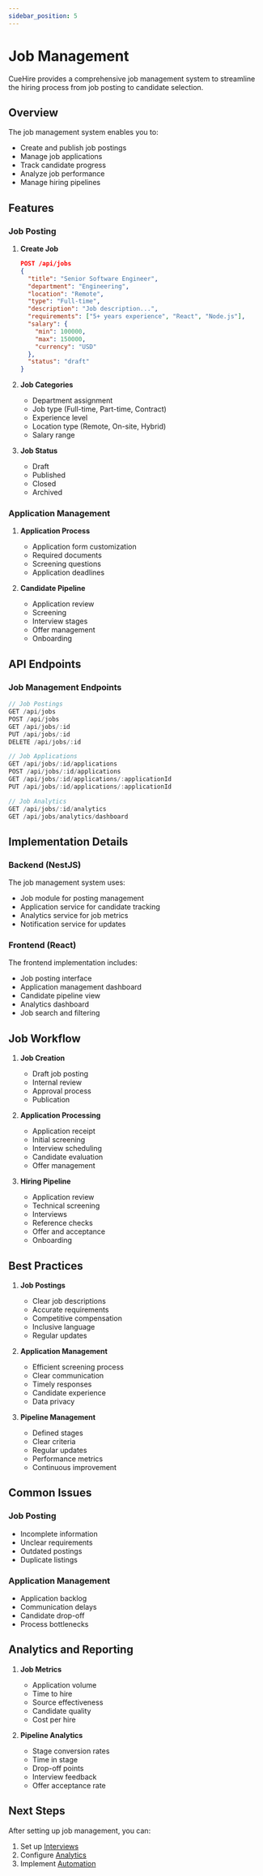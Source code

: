 ```yaml
---
sidebar_position: 5
---
```


# Job Management

CueHire provides a comprehensive job management system to streamline the hiring process from job posting to candidate selection.

## Overview

The job management system enables you to:
- Create and publish job postings
- Manage job applications
- Track candidate progress
- Analyze job performance
- Manage hiring pipelines

## Features

### Job Posting

1. **Create Job**
   ```json
   POST /api/jobs
   {
     "title": "Senior Software Engineer",
     "department": "Engineering",
     "location": "Remote",
     "type": "Full-time",
     "description": "Job description...",
     "requirements": ["5+ years experience", "React", "Node.js"],
     "salary": {
       "min": 100000,
       "max": 150000,
       "currency": "USD"
     },
     "status": "draft"
   }
   ```

2. **Job Categories**
   - Department assignment
   - Job type (Full-time, Part-time, Contract)
   - Experience level
   - Location type (Remote, On-site, Hybrid)
   - Salary range

3. **Job Status**
   - Draft
   - Published
   - Closed
   - Archived

### Application Management

1. **Application Process**
   - Application form customization
   - Required documents
   - Screening questions
   - Application deadlines

2. **Candidate Pipeline**
   - Application review
   - Screening
   - Interview stages
   - Offer management
   - Onboarding

## API Endpoints

### Job Management Endpoints

```typescript
// Job Postings
GET /api/jobs
POST /api/jobs
GET /api/jobs/:id
PUT /api/jobs/:id
DELETE /api/jobs/:id

// Job Applications
GET /api/jobs/:id/applications
POST /api/jobs/:id/applications
GET /api/jobs/:id/applications/:applicationId
PUT /api/jobs/:id/applications/:applicationId

// Job Analytics
GET /api/jobs/:id/analytics
GET /api/jobs/analytics/dashboard
```

## Implementation Details

### Backend (NestJS)

The job management system uses:
- Job module for posting management
- Application service for candidate tracking
- Analytics service for job metrics
- Notification service for updates

### Frontend (React)

The frontend implementation includes:
- Job posting interface
- Application management dashboard
- Candidate pipeline view
- Analytics dashboard
- Job search and filtering

## Job Workflow

1. **Job Creation**
   - Draft job posting
   - Internal review
   - Approval process
   - Publication

2. **Application Processing**
   - Application receipt
   - Initial screening
   - Interview scheduling
   - Candidate evaluation
   - Offer management

3. **Hiring Pipeline**
   - Application review
   - Technical screening
   - Interviews
   - Reference checks
   - Offer and acceptance
   - Onboarding

## Best Practices

1. **Job Postings**
   - Clear job descriptions
   - Accurate requirements
   - Competitive compensation
   - Inclusive language
   - Regular updates

2. **Application Management**
   - Efficient screening process
   - Clear communication
   - Timely responses
   - Candidate experience
   - Data privacy

3. **Pipeline Management**
   - Defined stages
   - Clear criteria
   - Regular updates
   - Performance metrics
   - Continuous improvement

## Common Issues

### Job Posting
- Incomplete information
- Unclear requirements
- Outdated postings
- Duplicate listings

### Application Management
- Application backlog
- Communication delays
- Candidate drop-off
- Process bottlenecks

## Analytics and Reporting

1. **Job Metrics**
   - Application volume
   - Time to hire
   - Source effectiveness
   - Candidate quality
   - Cost per hire

2. **Pipeline Analytics**
   - Stage conversion rates
   - Time in stage
   - Drop-off points
   - Interview feedback
   - Offer acceptance rate

## Next Steps

After setting up job management, you can:
1. Set up [Interviews](./interviews)
2. Configure [Analytics](./analytics)
3. Implement [Automation](./automation) 